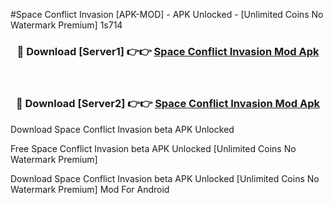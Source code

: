 #Space Conflict Invasion [APK-MOD] - APK Unlocked - [Unlimited Coins No Watermark Premium] 1s714



<div align="center">

<h3>🔴 Download [Server1] 👉👉 <a href="https://momento.my/?title=Space_Conflict_Invasion">Space Conflict Invasion Mod Apk</a></h3><br>

<h3>🔴 Download [Server2] 👉👉 <a href="https://momento.my/?title=Space_Conflict_Invasion">Space Conflict Invasion Mod Apk</a></h3>
</div>



Download Space Conflict Invasion beta APK Unlocked

Free Space Conflict Invasion beta APK Unlocked [Unlimited Coins No Watermark Premium]

Download Space Conflict Invasion beta APK Unlocked [Unlimited Coins No Watermark Premium] Mod For Android
